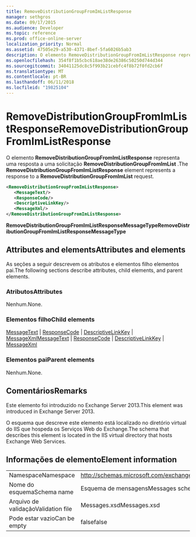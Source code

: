 ```yaml
---
title: RemoveDistributionGroupFromImListResponse
manager: sethgros
ms.date: 09/17/2015
ms.audience: Developer
ms.topic: reference
ms.prod: office-online-server
localization_priority: Normal
ms.assetid: 47505e29-a530-4371-8bef-5fa6026b5ab3
description: O elemento RemoveDistributionGroupFromImListResponse representa uma resposta a uma solicitação RemoveDistributionGroupFromImList.
ms.openlocfilehash: 354f8f1b5cbc618ae38de26386c50250d744d344
ms.sourcegitcommit: 34041125dc8c5f993b21cebfc4f8b72f0fd2cb6f
ms.translationtype: MT
ms.contentlocale: pt-BR
ms.lasthandoff: 06/11/2018
ms.locfileid: "19825104"
---
```

# <a name="removedistributiongroupfromimlistresponse"></a><span data-ttu-id="388e3-103">RemoveDistributionGroupFromImListResponse</span><span class="sxs-lookup"><span data-stu-id="388e3-103">RemoveDistributionGroupFromImListResponse</span></span>

<span data-ttu-id="388e3-104">O elemento **RemoveDistributionGroupFromImListResponse** representa uma resposta a uma solicitação **RemoveDistributionGroupFromImList** .</span><span class="sxs-lookup"><span data-stu-id="388e3-104">The **RemoveDistributionGroupFromImListResponse** element represents a response to a **RemoveDistributionGroupFromImList** request.</span></span> 
  
```XML
<RemoveDistributionGroupFromImListResponse>
   <MessageText/>
   <ResponseCode/>
   <DescriptiveLinkKey/>
   <MessageXml/>
</RemoveDistributionGroupFromImListResponse>
```

 <span data-ttu-id="388e3-105">**RemoveDistributionGroupFromImListResponseMessageType**</span><span class="sxs-lookup"><span data-stu-id="388e3-105">**RemoveDistributionGroupFromImListResponseMessageType**</span></span>
## <a name="attributes-and-elements"></a><span data-ttu-id="388e3-106">Attributes and elements</span><span class="sxs-lookup"><span data-stu-id="388e3-106">Attributes and elements</span></span>

<span data-ttu-id="388e3-107">As seções a seguir descrevem os atributos e elementos filho elementos pai.</span><span class="sxs-lookup"><span data-stu-id="388e3-107">The following sections describe attributes, child elements, and parent elements.</span></span>
  
### <a name="attributes"></a><span data-ttu-id="388e3-108">Atributos</span><span class="sxs-lookup"><span data-stu-id="388e3-108">Attributes</span></span>

<span data-ttu-id="388e3-109">Nenhum.</span><span class="sxs-lookup"><span data-stu-id="388e3-109">None.</span></span>
  
### <a name="child-elements"></a><span data-ttu-id="388e3-110">Elementos filho</span><span class="sxs-lookup"><span data-stu-id="388e3-110">Child elements</span></span>

<span data-ttu-id="388e3-111">[MessageText](messagetext.md) | [ResponseCode](responsecode.md) | [DescriptiveLinkKey](descriptivelinkkey.md) | [MessageXml](messagexml.md)</span><span class="sxs-lookup"><span data-stu-id="388e3-111">[MessageText](messagetext.md) | [ResponseCode](responsecode.md) | [DescriptiveLinkKey](descriptivelinkkey.md) | [MessageXml](messagexml.md)</span></span>
  
### <a name="parent-elements"></a><span data-ttu-id="388e3-112">Elementos pai</span><span class="sxs-lookup"><span data-stu-id="388e3-112">Parent elements</span></span>

<span data-ttu-id="388e3-113">Nenhum.</span><span class="sxs-lookup"><span data-stu-id="388e3-113">None.</span></span>
  
## <a name="remarks"></a><span data-ttu-id="388e3-114">Comentários</span><span class="sxs-lookup"><span data-stu-id="388e3-114">Remarks</span></span>

<span data-ttu-id="388e3-115">Este elemento foi introduzido no Exchange Server 2013.</span><span class="sxs-lookup"><span data-stu-id="388e3-115">This element was introduced in Exchange Server 2013.</span></span>
  
<span data-ttu-id="388e3-116">O esquema que descreve este elemento está localizado no diretório virtual do IIS que hospeda os Serviços Web do Exchange.</span><span class="sxs-lookup"><span data-stu-id="388e3-116">The schema that describes this element is located in the IIS virtual directory that hosts Exchange Web Services.</span></span>
  
## <a name="element-information"></a><span data-ttu-id="388e3-117">Informações de elemento</span><span class="sxs-lookup"><span data-stu-id="388e3-117">Element information</span></span>

|||
|:-----|:-----|
|<span data-ttu-id="388e3-118">Namespace</span><span class="sxs-lookup"><span data-stu-id="388e3-118">Namespace</span></span>  <br/> |http://schemas.microsoft.com/exchange/services/2006/messages  <br/> |
|<span data-ttu-id="388e3-119">Nome do esquema</span><span class="sxs-lookup"><span data-stu-id="388e3-119">Schema name</span></span>  <br/> |<span data-ttu-id="388e3-120">Esquema de mensagens</span><span class="sxs-lookup"><span data-stu-id="388e3-120">Messages schema</span></span>  <br/> |
|<span data-ttu-id="388e3-121">Arquivo de validação</span><span class="sxs-lookup"><span data-stu-id="388e3-121">Validation file</span></span>  <br/> |<span data-ttu-id="388e3-122">Messages.xsd</span><span class="sxs-lookup"><span data-stu-id="388e3-122">Messages.xsd</span></span>  <br/> |
|<span data-ttu-id="388e3-123">Pode estar vazio</span><span class="sxs-lookup"><span data-stu-id="388e3-123">Can be empty</span></span>  <br/> |<span data-ttu-id="388e3-124">false</span><span class="sxs-lookup"><span data-stu-id="388e3-124">false</span></span>  <br/> |
   

